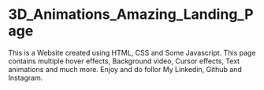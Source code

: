 # 3D_Animations_Amazing_Landing_Page
This is a Website created using HTML, CSS and Some Javascript. This page contains multiple hover effects, Background video, Cursor effects, Text animations and much more. Enjoy and do follor My Linkedin, Github and Instagram.
